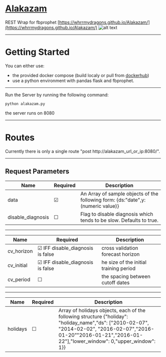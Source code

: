 # [Alakazam](https://whrrmydragons.github.io/Alakazam/)
REST Wrap for fbprophet
[https://whrrmydragons.github.io/Alakazam/](https://whrrmydragons.github.io/Alakazam/)
![alt text](https://static.pokemonpets.com/images/monsters-images-300-300/8065-Mega-Alakazam.png "Alakazam")

---

# Getting Started
You can either use:
* the provided docker compose (build localy or pull from [dockerhub](https://hub.docker.com/r/rabiran/alakazam)) 
* use a python environment with pandas flask and fbprophet.

----

Run the Server by running the following command:
```
python alakazam.py
```
the server runs on 8080

---

# Routes
Currently there is only a single route "post http://alakazam_url_or_ip:8080/".

----
## Request Parameters
| Name  | Required |Description |
| ------------- | ------------- |------------- |
| data  |&#9745; |An Array of sample objects of the following form: {ds:"date",y:(numeric value)} | 
| disable_diagnosis  | &#9744;   |Flag to disable diagnosis which tends to be slow. Defaults to true. |

----

| Name  | Required |Description |
| ------------- | ------------- |------------- |
| cv_horizon  | &#9745; IFF disable_diagnosis is false  |cross validation forecast horizon  |
| cv_initial  | &#9745; IFF disable_diagnosis is false  |he size of the initial training period  |
| cv_period  | &#9744;   |the spacing between cutoff dates  |

----

| Name  | Required |Description |
| ------------- | ------------- |------------- |
| holidays  | &#9744; |Array of holidays objects, each of the following structure {"holiday": "holiday_name","ds": ["2010-02-07", "2014-02-02", "2016-02-07","2016-01-20""2016-01-21","2016-01-22"],"lower_window": 0,"upper_window": 1}}  |